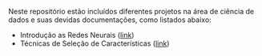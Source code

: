 Neste repositório estão incluídos diferentes projetos na área de ciência de dados e suas devidas documentações, como listados abaixo:

* Introdução as Redes Neurais ([link](https://github.com/victoribeir0/Projetos_Ciencia_de_Dados/tree/main/redes_neurais))
* Técnicas de Seleção de Características ([link](https://github.com/victoribeir0/Projetos_Ciencia_de_Dados/tree/main/selecao_caracteristicas))

